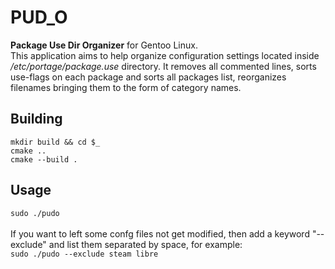 # PUD_O
**Package Use Dir Organizer** for Gentoo Linux.
<br>
This application aims to help organize configuration settings located inside */etc/portage/package.use* directory. It removes all commented lines, sorts use-flags on each package and sorts all packages list, reorganizes filenames bringing them to the form of category names.

## Building
`mkdir build && cd $_`
<br>
`cmake ..`
<br>
`cmake --build .`
<br>

## Usage
`sudo ./pudo`
<br><br>
If you want to left some confg files not get modified, then add a keyword "--exclude" and list them separated by space, for example:
<br>
`sudo ./pudo --exclude steam libre`